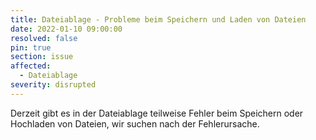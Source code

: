 ```yaml
---
title: Dateiablage - Probleme beim Speichern und Laden von Dateien
date: 2022-01-10 09:00:00
resolved: false
pin: true
section: issue
affected:
  - Dateiablage
severity: disrupted
---
```


Derzeit gibt es in der Dateiablage teilweise Fehler beim Speichern oder Hochladen von Dateien, wir suchen nach der Fehlerursache.
